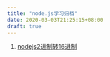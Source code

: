 ```yaml
---
title: "node.js学习归档"
date: 2020-03-03T21:25:15+08:00
draft: true
---
```


1. [nodejs2进制转16进制](/post/hextobin)
